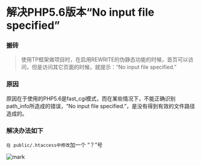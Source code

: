 # 解决PHP5.6版本“No input file specified”

<!--more-->

### 搬砖 

> 使用TP框架做项目时，在启用REWRITE的伪静态功能的时候，首页可以访问，但是访问其它页面的时候，就提示：“No input file specified.”

### 原因

原因在于使用的PHP5.6是fast_cgi模式，而在某些情况下，不能正确识别path_info所造成的错误，“No input file specified.”，是没有得到有效的文件路径造成的。

### 解决办法如下

`在 public/.htaccess中修改`加一个 “？”号

![mark](https://pic.yqqy.top/blog/20200111/5DPOlNW9fp45.png)
